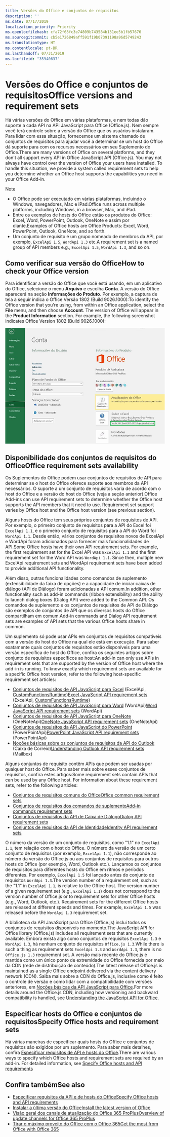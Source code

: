 ```yaml
---
title: Versões do Office e conjuntos de requisitos
description: ''
ms.date: 07/17/2019
localization_priority: Priority
ms.openlocfilehash: cfa72f63fc3e74809b743584b131ee5b1fb57676
ms.sourcegitcommit: cb5e1726849aff591f19b07391198a96d5749243
ms.translationtype: HT
ms.contentlocale: pt-BR
ms.lasthandoff: 07/31/2019
ms.locfileid: "35940637"
---
```

# <a name="office-versions-and-requirement-sets"></a><span data-ttu-id="346de-102">Versões do Office e conjuntos de requisitos</span><span class="sxs-lookup"><span data-stu-id="346de-102">Office versions and requirement sets</span></span>

<span data-ttu-id="346de-p101">Há várias versões do Office em várias plataformas, e nem todas dão suporte a cada API na API JavaScript para Office (Office.js). Nem sempre você terá controle sobre a versão do Office que os usuários instalaram.  Para lidar com essa situação, fornecemos um sistema chamado de conjuntos de requisitos para ajudar você a determinar se um host do Office dá suporte para com os recursos necessários em seu Suplemento do Office.</span><span class="sxs-lookup"><span data-stu-id="346de-p101">There are many versions of Office on several platforms, and they don't all support every API in Office JavaScript API (Office.js). You may not always have control over the version of Office your users have installed.  To handle this situation, we provide a system called requirement sets to help you determine whether an Office host supports the capabilities you need in your Office Add-in.</span></span> 

> [!NOTE]
> - <span data-ttu-id="346de-106">O Office pode ser executado em várias plataformas, incluindo o Windows, navegadores, Mac e iPad.</span><span class="sxs-lookup"><span data-stu-id="346de-106">Office runs across multiple platforms, including Windows, in a browser, Mac, and iPad.</span></span>
> - <span data-ttu-id="346de-107">Entre os exemplos de hosts do Office estão os produtos do Office: Excel, Word, PowerPoint, Outlook, OneNote e assim por diante.</span><span class="sxs-lookup"><span data-stu-id="346de-107">Examples of Office hosts are Office Products: Excel, Word, PowerPoint, Outlook, OneNote, and so forth.</span></span>  
> - <span data-ttu-id="346de-108">Um conjunto de requisito é um grupo nomeado de membros da API, por exemplo, `ExcelApi 1.5`, `WordApi 1.3` etc.</span><span class="sxs-lookup"><span data-stu-id="346de-108">A requirement set is a named group of API members e.g., `ExcelApi 1.5`, `WordApi 1.3`, and so on.</span></span>  

## <a name="how-to-check-your-office-version"></a><span data-ttu-id="346de-109">Como verificar sua versão do Office</span><span class="sxs-lookup"><span data-stu-id="346de-109">How to check your Office version</span></span>

<span data-ttu-id="346de-p102">Para identificar a versão do Office que você está usando, em um aplicativo do Office, selecione o menu **Arquivo** e escolha **Conta**. A versão do Office aparecerá na seção **Informações do Produto**. Por exemplo, a captura de tela a seguir indica o Office Versão 1802 (Build 9026.1000):</span><span class="sxs-lookup"><span data-stu-id="346de-p102">To identify the Office version that you're using, from within an Office application, select the **File** menu, and then choose **Account**. The version of Office will appear in the **Product Information** section. For example, the following screenshot indicates Office Version 1802 (Build 9026.1000):</span></span>

![Verificar sua versão do Office](../images/office-version-number-ui.jpg)

## <a name="office-requirement-sets-availability"></a><span data-ttu-id="346de-114">Disponibilidade dos conjuntos de requisitos do Office</span><span class="sxs-lookup"><span data-stu-id="346de-114">Office requirement sets availability</span></span>

<span data-ttu-id="346de-p103">Os Suplementos do Office podem usar conjuntos de requisitos de API para determinar se o host do Office oferece suporte aos membros da API necessários. O suporte a um conjunto de requisitos varia de acordo com o host do Office e a versão do host do Office (veja a seção anterior).</span><span class="sxs-lookup"><span data-stu-id="346de-p103">Office Add-ins can use API requirement sets to determine whether the Office host supports the API members that it need to use. Requirement set support varies by Office host and the Office host version (see previous section).</span></span>

<span data-ttu-id="346de-p104">Alguns hosts do Office tem seus próprios conjuntos de requisitos de API. Por exemplo, o primeiro conjunto de requisitos para a API do Excel foi `ExcelApi 1.1`, e o primeiro conjunto de requisitos para a API do Word foi `WordApi 1.1`. Desde então, vários conjuntos de requisitos novos de ExcelApi e WordApi foram adicionados para fornecer mais funcionalidades de API.</span><span class="sxs-lookup"><span data-stu-id="346de-p104">Some Office hosts have their own API requirement sets. For example, the first requirement set for the Excel API was `ExcelApi 1.1` and the first requirement set for the Word API was `WordApi 1.1`. Since then, multiple new ExcelApi requirement sets and WordApi requirement sets have been added to provide additional API functionality.</span></span>

<span data-ttu-id="346de-120">Além disso, outras funcionalidades como comandos de suplemento (extensibilidade da faixa de opções) e a capacidade de iniciar caixas de diálogo (API de Diálogo) foram adicionadas a API comum.</span><span class="sxs-lookup"><span data-stu-id="346de-120">In addition, other functionality such as add-in commands (ribbon extensibility) and the ability to launch dialog boxes (Dialog API) were added to the Common API.</span></span> <span data-ttu-id="346de-121">Os comandos de suplemento e os conjuntos de requisitos de API de Diálogo são exemplos de conjuntos de API que os diversos hosts do Office compartilham em comum.</span><span class="sxs-lookup"><span data-stu-id="346de-121">Add-in commands and Dialog API requirement sets are examples of API sets that the various Office hosts share in common.</span></span>

<span data-ttu-id="346de-p106">Um suplemento só pode usar APIs em conjuntos de requisitos compatíveis com a versão do host do Office na qual ele está em execução. Para saber exatamente quais conjuntos de requisitos estão disponíveis para uma versão específica de host do Office, confira os seguintes artigos sobre conjunto de requisitos específicos ao host:</span><span class="sxs-lookup"><span data-stu-id="346de-p106">An add-in can only use APIs in requirement sets that are supported by the version of Office host where the add-in is running. To know exactly which requirement sets are available for a specific Office host version, refer to the following host-specific requirement set articles:</span></span>

- <span data-ttu-id="346de-124">[Conjuntos de requisitos de API JavaScript para Excel](/office/dev/add-ins/reference/requirement-sets/excel-api-requirement-sets) (ExcelApi, [CustomFunctionsRuntime](../excel/custom-functions-architecture.md))</span><span class="sxs-lookup"><span data-stu-id="346de-124">[Excel JavaScript API requirement sets](/office/dev/add-ins/reference/requirement-sets/excel-api-requirement-sets) (ExcelApi, [CustomFunctionsRuntime](../excel/custom-functions-architecture.md))</span></span>
- <span data-ttu-id="346de-125">[Conjuntos de requisitos de API JavaScript para Word](/office/dev/add-ins/reference/requirement-sets/word-api-requirement-sets) (WordApi)</span><span class="sxs-lookup"><span data-stu-id="346de-125">[Word JavaScript API requirement sets](/office/dev/add-ins/reference/requirement-sets/word-api-requirement-sets) (WordApi)</span></span>
- <span data-ttu-id="346de-126">[Conjuntos de requisitos de API JavaScript para OneNote](/office/dev/add-ins/reference/requirement-sets/onenote-api-requirement-sets) (OneNoteApi)</span><span class="sxs-lookup"><span data-stu-id="346de-126">[OneNote JavaScript API requirement sets](/office/dev/add-ins/reference/requirement-sets/onenote-api-requirement-sets) (OneNoteApi)</span></span>
- <span data-ttu-id="346de-127">[Conjuntos de requisitos da API JavaScript do PowerPoint](/office/dev/add-ins/reference/requirement-sets/powerpoint-api-requirement-sets) (PowerPointApi)</span><span class="sxs-lookup"><span data-stu-id="346de-127">[PowerPoint JavaScript API requirement sets](/office/dev/add-ins/reference/requirement-sets/powerpoint-api-requirement-sets) (PowerPointApi)</span></span>
- <span data-ttu-id="346de-128">[Noções básicas sobre os conjuntos de requisitos da API do Outlook](/office/dev/add-ins/reference/requirement-sets/outlook-api-requirement-sets) (Caixa de Correio)</span><span class="sxs-lookup"><span data-stu-id="346de-128">[Understanding Outlook API requirement sets](/office/dev/add-ins/reference/requirement-sets/outlook-api-requirement-sets) (Mailbox)</span></span>

<span data-ttu-id="346de-p107">Alguns conjuntos de requisito contêm APIs que podem ser usadas por qualquer host do Office. Para saber mais sobre esses conjuntos de requisitos, confira estes artigos:</span><span class="sxs-lookup"><span data-stu-id="346de-p107">Some requirement sets contain APIs that can be used by any Office host. For information about these requirement sets, refer to the following articles:</span></span>

- [<span data-ttu-id="346de-131">Conjuntos de requisitos comuns do Office</span><span class="sxs-lookup"><span data-stu-id="346de-131">Office common requirement sets</span></span>](/office/dev/add-ins/reference/requirement-sets/office-add-in-requirement-sets)
- [<span data-ttu-id="346de-132">Conjuntos de requisitos dos comandos de suplemento</span><span class="sxs-lookup"><span data-stu-id="346de-132">Add-in commands requirement sets</span></span>](/office/dev/add-ins/reference/requirement-sets/add-in-commands-requirement-sets)
- [<span data-ttu-id="346de-133">Conjuntos de requisitos da API de Caixa de Diálogo</span><span class="sxs-lookup"><span data-stu-id="346de-133">Dialog API requirement sets</span></span>](/office/dev/add-ins/reference/requirement-sets/dialog-api-requirement-sets)
- [<span data-ttu-id="346de-134">Conjuntos de requisitos da API de Identidade</span><span class="sxs-lookup"><span data-stu-id="346de-134">Identity API requirement sets</span></span>](/office/dev/add-ins/reference/requirement-sets/identity-api-requirement-sets)

<span data-ttu-id="346de-p108">O número da versão de um conjunto de requisitos, como "1.1" no `ExcelApi 1.1`, tem relação com o host do Office. O número da versão de um certo conjunto de requisitos (por exemplo, `ExcelApi 1.1`), não corresponde ao número da versão do Office.js ou aos conjuntos de requisitos para outros hosts do Office (por exemplo, Word, Outlook etc.).  Lançamos os conjuntos de requisitos para diferentes hosts do Office em ritmos e períodos diferentes. Por exemplo, `ExcelApi 1.5` foi lançado antes do conjunto de requisitos `WordApi 1.3`.</span><span class="sxs-lookup"><span data-stu-id="346de-p108">The version number of a requirement set, such as the "1.1" in `ExcelApi 1.1`, is relative to the Office host. The version number of a given requirement set (e.g., `ExcelApi 1.1`) does not correspond to the version number of Office.js or to requirement sets for other Office hosts (e.g., Word, Outlook, etc.).  Requirement sets for the different Office hosts are released at different speeds and times. For example, `ExcelApi 1.5` was released before the `WordApi 1.3` requirement set.</span></span>

<span data-ttu-id="346de-139">A biblioteca da API JavaScript para Office (Office.js) inclui todos os conjuntos de requisitos disponíveis no momento.</span><span class="sxs-lookup"><span data-stu-id="346de-139">The JavaScript API for Office library (Office.js) includes all requirement sets that are currently available.</span></span> <span data-ttu-id="346de-140">Embora exista algo como conjuntos de requisitos `ExcelApi 1.3` e `WordApi 1.3`, há nenhum conjunto de requisitos `Office.js 1.3`.</span><span class="sxs-lookup"><span data-stu-id="346de-140">While there is such a thing as requirement sets `ExcelApi 1.3` and `WordApi 1.3`, there is no `Office.js 1.3` requirement set.</span></span> <span data-ttu-id="346de-141">A versão mais recente do Office.js é mantida como um único ponto de extremidade do Office fornecida por meio da CDN (rede de distribuição de conteúdo).</span><span class="sxs-lookup"><span data-stu-id="346de-141">The latest release of Office.js is maintained as a single Office endpoint delivered via the content delivery network (CDN).</span></span> <span data-ttu-id="346de-142">Saiba mais sobre a CDN do Office.js, inclusive como é feito o controle de versão e como lidar com a compatibilidade com versões anteriores, em [Noções básicas da API JavaScript para Office](/office/dev/add-ins/develop/understanding-the-javascript-api-for-office).</span><span class="sxs-lookup"><span data-stu-id="346de-142">For more details around the Office.js CDN, including how versioning and backward compatibility is handled, see [Understanding the JavaScript API for Office](/office/dev/add-ins/develop/understanding-the-javascript-api-for-office).</span></span>

## <a name="specify-office-hosts-and-requirement-sets"></a><span data-ttu-id="346de-143">Especificar hosts do Office e conjuntos de requisitos</span><span class="sxs-lookup"><span data-stu-id="346de-143">Specify Office hosts and requirement sets</span></span>

<span data-ttu-id="346de-p110">Há várias maneiras de especificar quais hosts do Office e conjuntos de requisitos são exigidos por um suplemento.  Para saber mais detalhes, confira [Especificar requisitos de API e hosts do Office](/office/dev/add-ins/develop/specify-office-hosts-and-api-requirements).</span><span class="sxs-lookup"><span data-stu-id="346de-p110">There are various ways to specify which Office hosts and requirement sets are required by an add-in.  For detailed information, see [Specify Office hosts and API requirements](/office/dev/add-ins/develop/specify-office-hosts-and-api-requirements)</span></span>

## <a name="see-also"></a><span data-ttu-id="346de-146">Confira também</span><span class="sxs-lookup"><span data-stu-id="346de-146">See also</span></span>

- [<span data-ttu-id="346de-147">Especificar requisitos da API e de hosts do Office</span><span class="sxs-lookup"><span data-stu-id="346de-147">Specify Office hosts and API requirements</span></span>](/office/dev/add-ins/develop/specify-office-hosts-and-api-requirements)
- [<span data-ttu-id="346de-148">Instalar a última versão do Office</span><span class="sxs-lookup"><span data-stu-id="346de-148">Install the latest version of Office</span></span>](/office/dev/add-ins/develop/install-latest-office-version)
- [<span data-ttu-id="346de-149">Visão geral dos canais de atualização do Office 365 ProPlus</span><span class="sxs-lookup"><span data-stu-id="346de-149">Overview of update channels for Office 365 ProPlus</span></span>](/deployoffice/overview-of-update-channels-for-office-365-proplus)
- [<span data-ttu-id="346de-150">Tirar o máximo proveito do Office com o Office 365</span><span class="sxs-lookup"><span data-stu-id="346de-150">Get the most from Office with Office 365</span></span>](https://products.office.com/compare-all-microsoft-office-products?tab=2)
